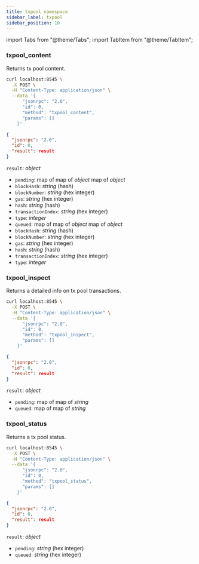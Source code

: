 ```yaml
---
title: txpool namespace
sidebar_label: txpool
sidebar_position: 10
---
```


import Tabs from "@theme/Tabs";
import TabItem from "@theme/TabItem";

### txpool_content

Returns tx pool content.

<Tabs>
<TabItem value="request" label="Request" default>

```bash
curl localhost:8545 \
  -X POST \
  -H "Content-Type: application/json" \
  --data '{
      "jsonrpc": "2.0",
      "id": 0,
      "method": "txpool_content",
      "params": []
    }'
```

</TabItem>
<TabItem value="response" label="Response">

```json
{
  "jsonrpc": "2.0",
  "id": 0,
  "result": result
}
```

`result`: *object*
  - `pending`: map of map of *object*
map of *object*
  - `blockHash`: *string* (hash)
  - `blockNumber`: *string* (hex integer)
  - `gas`: *string* (hex integer)
  - `hash`: *string* (hash)
  - `transactionIndex`: *string* (hex integer)
  - `type`: *integer*
  - `queued`: map of map of *object*
map of *object*
  - `blockHash`: *string* (hash)
  - `blockNumber`: *string* (hex integer)
  - `gas`: *string* (hex integer)
  - `hash`: *string* (hash)
  - `transactionIndex`: *string* (hex integer)
  - `type`: *integer*

</TabItem>
</Tabs>

### txpool_inspect

Returns a detailed info on tx pool transactions.

<Tabs>
<TabItem value="request" label="Request" default>

```bash
curl localhost:8545 \
  -X POST \
  -H "Content-Type: application/json" \
  --data '{
      "jsonrpc": "2.0",
      "id": 0,
      "method": "txpool_inspect",
      "params": []
    }'
```

</TabItem>
<TabItem value="response" label="Response">

```json
{
  "jsonrpc": "2.0",
  "id": 0,
  "result": result
}
```

`result`: *object*
  - `pending`: map of map of *string*
  - `queued`: map of map of *string*

</TabItem>
</Tabs>

### txpool_status

Returns a tx pool status.

<Tabs>
<TabItem value="request" label="Request" default>

```bash
curl localhost:8545 \
  -X POST \
  -H "Content-Type: application/json" \
  --data '{
      "jsonrpc": "2.0",
      "id": 0,
      "method": "txpool_status",
      "params": []
    }'
```

</TabItem>
<TabItem value="response" label="Response">

```json
{
  "jsonrpc": "2.0",
  "id": 0,
  "result": result
}
```

`result`: *object*
  - `pending`: *string* (hex integer)
  - `queued`: *string* (hex integer)

</TabItem>
</Tabs>

